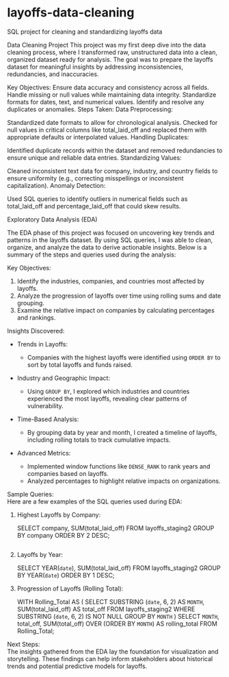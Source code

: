 # layoffs-data-cleaning
SQL project for cleaning and standardizing layoffs data

 Data Cleaning Project
This project was my first deep dive into the data cleaning process, where I transformed raw, unstructured data into a clean, organized dataset ready for analysis. The goal was to prepare the layoffs dataset for meaningful insights by addressing inconsistencies, redundancies, and inaccuracies.

Key Objectives:
Ensure data accuracy and consistency across all fields.
Handle missing or null values while maintaining data integrity.
Standardize formats for dates, text, and numerical values.
Identify and resolve any duplicates or anomalies.
Steps Taken:
Data Preprocessing:

Standardized date formats to allow for chronological analysis.
Checked for null values in critical columns like total_laid_off and replaced them with appropriate defaults or interpolated values.
Handling Duplicates:

Identified duplicate records within the dataset and removed redundancies to ensure unique and reliable data entries.
Standardizing Values:

Cleaned inconsistent text data for company, industry, and country fields to ensure uniformity (e.g., correcting misspellings or inconsistent capitalization).
Anomaly Detection:

Used SQL queries to identify outliers in numerical fields such as total_laid_off and percentage_laid_off that could skew results.

 
 
 Exploratory Data Analysis (EDA)  

The EDA phase of this project was focused on uncovering key trends and patterns in the layoffs dataset. By using SQL queries, I was able to clean, organize, and analyze the data to derive actionable insights. Below is a summary of the steps and queries used during the analysis:  

Key Objectives:  
1. Identify the industries, companies, and countries most affected by layoffs.  
2. Analyze the progression of layoffs over time using rolling sums and date grouping.  
3. Examine the relative impact on companies by calculating percentages and rankings.  

Insights Discovered:  
- Trends in Layoffs: 
  - Companies with the highest layoffs were identified using `ORDER BY` to sort by total layoffs and funds raised.  

- Industry and Geographic Impact:  
  - Using `GROUP BY`, I explored which industries and countries experienced the most layoffs, revealing clear patterns of vulnerability.  

- Time-Based Analysis: 
  - By grouping data by year and month, I created a timeline of layoffs, including rolling totals to track cumulative impacts.  

- Advanced Metrics:  
  - Implemented window functions like `DENSE_RANK` to rank years and companies based on layoffs.  
  - Analyzed percentages to highlight relative impacts on organizations.  

Sample Queries:  
Here are a few examples of the SQL queries used during EDA:  

1. Highest Layoffs by Company:
   
   SELECT company, SUM(total_laid_off)
   FROM layoffs_staging2
   GROUP BY company
   ORDER BY 2 DESC;
   ```

2. Layoffs by Year:
   
   SELECT YEAR(`date`), SUM(total_laid_off)
   FROM layoffs_staging2
   GROUP BY YEAR(`date`)
   ORDER BY 1 DESC;
  

3. Progression of Layoffs (Rolling Total):  
   
   WITH Rolling_Total AS (
       SELECT SUBSTRING (`date`, 6, 2) AS `MONTH`, SUM(total_laid_off) AS total_off
       FROM layoffs_staging2
       WHERE SUBSTRING (`date`, 6, 2) IS NOT NULL
       GROUP BY `MONTH`
   )
   SELECT `MONTH`, total_off,
       SUM(total_off) OVER (ORDER BY `MONTH`) AS rolling_total
   FROM Rolling_Total;
   

 Next Steps:  
The insights gathered from the EDA lay the foundation for visualization and storytelling. These findings can help inform stakeholders about historical trends and potential predictive models for layoffs.  


